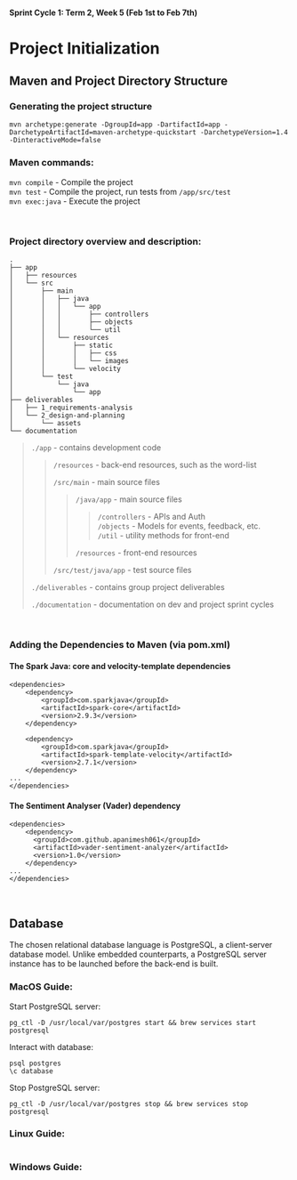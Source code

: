 #### Sprint Cycle 1: Term 2, Week 5 (Feb 1st to Feb 7th)
# Project Initialization

## Maven and Project Directory Structure
### Generating the project structure
```
mvn archetype:generate -DgroupId=app -DartifactId=app -DarchetypeArtifactId=maven-archetype-quickstart -DarchetypeVersion=1.4 -DinteractiveMode=false
```

### Maven commands:<br>
```mvn compile``` - Compile the project<br>
```mvn test``` - Compile the project, run tests from ```/app/src/test```<br>
```mvn exec:java``` - Execute the project<br>

<br>

### Project directory overview and description:
```
.
├── app
│   ├── resources
│   └── src
│       ├── main
│       │   ├── java
│       │   │   └── app
│       │   │       ├── controllers
│       │   │       ├── objects
│       │   │       └── util
│       │   └── resources
│       │       ├── static
│       │       │   ├── css
│       │       │   └── images
│       │       └── velocity
│       └── test
│           └── java
│               └── app
├── deliverables
│   ├── 1_requirements-analysis
│   └── 2_design-and-planning
│       └── assets
└── documentation
```

>```./app``` - contains development code<br>
>
>> ```/resources``` - back-end resources, such as the word-list<br>
>>
>> ```/src/main``` - main source files<br>
>>
>>> ```/java/app``` - main source files<br>
>>>
>>>> ```/controllers``` - APIs and Auth<br>
>>>> ```/objects``` - Models for events, feedback, etc.<br>
>>>> ```/util``` - utility methods for front-end<br>
>>>>
>>> ```/resources``` - front-end resources<br>
>>>
>> ```/src/test/java/app``` - test source files<br>
>>
>```./deliverables``` - contains group project deliverables<br>
>
>```./documentation``` - documentation on dev and project sprint cycles<br>
>

<br>

### Adding the Dependencies to Maven (via pom.xml)

#### The Spark Java: core and velocity-template dependencies
```
<dependencies>
    <dependency>
        <groupId>com.sparkjava</groupId>
        <artifactId>spark-core</artifactId>
        <version>2.9.3</version>
    </dependency>

    <dependency>
        <groupId>com.sparkjava</groupId>
        <artifactId>spark-template-velocity</artifactId>
        <version>2.7.1</version>
    </dependency>
...
</dependencies>
```

#### The Sentiment Analyser (Vader) dependency
```
<dependencies>
    <dependency>
      <groupId>com.github.apanimesh061</groupId>
      <artifactId>vader-sentiment-analyzer</artifactId>
      <version>1.0</version>
    </dependency>
...
</dependencies>
```
<br>

## Database 

The chosen relational database language is PostgreSQL, a client-server database model. Unlike embedded counterparts, a PostgreSQL server instance has to be launched before the back-end is built. 

### MacOS Guide:
Start PostgreSQL server:
```
pg_ctl -D /usr/local/var/postgres start && brew services start postgresql
```

Interact with database:
```
psql postgres 
\c database
```

Stop PostgreSQL server:
```
pg_ctl -D /usr/local/var/postgres stop && brew services stop postgresql
```

### Linux Guide:
```
```

### Windows Guide:
```
```